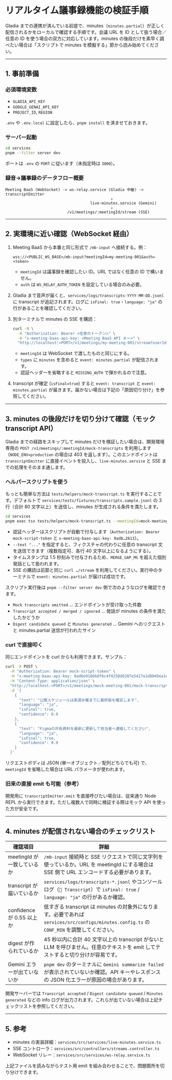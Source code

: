 # リアルタイム議事録機能の検証手順

Gladia までの連携が済んでいる前提で、minutes（`minutes.partial`）が正しく配信されるかをローカルで確認する手順です。会議 URL を ID として扱う場合／任意の ID を使う場合の双方に対応しています。minutes の後段だけを素早く調べたい場合は「スクリプトで minutes を模擬する」節から読み始めてください。

---

## 1. 事前準備

### 必須環境変数
- `GLADIA_API_KEY`
- `GOOGLE_GENAI_API_KEY`
- `PROJECT_ID`, `REGION`

`.env` や `.env.local` に設定したら、`pnpm install` を済ませておきます。

### サーバー起動
```bash
cd services
pnpm --filter server dev
```
ポートは `.env` の `PORT` に従います（未指定時は `3000`）。

### 録音→議事録のデータフロー概要
```
Meeting BaaS (WebSocket) -> ws-relay.service (Gladia 中継) -> transcriptEmitter
                                              ↓
                                     live-minutes.service (Gemini)
                                              ↓
                           /v1/meetings/:meetingId/stream (SSE)
```

---

## 2. 実環境に近い確認（WebSocket 経由）

1. Meeting BaaS から本番と同じ形式で `/mb-input` へ接続する。例：
   ```
   wss://<PUBLIC_WS_BASE>/mb-input?meetingId=my-meeting-001&auth=<token>
   ```
   - `meetingId` は議事録を確認したい ID。URL ではなく任意の ID で構いません。
   - `auth` は `WS_RELAY_AUTH_TOKEN` を設定している場合のみ必要。

2. Gladia まで音声が届くと、`services/logs/transcripts-YYYY-MM-DD.jsonl` に transcript が追記されます。ログに `isFinal: true`・`language: "ja"` の行があることを確認してください。

3. 別ターミナルで minutes の SSE を購読：
   ```bash
   curl -N \
     -H "Authorization: Bearer <任意のトークン>" \
     -H "x-meeting-baas-api-key: <Meeting BaaS API キー>" \
     "http://localhost:<PORT>/v1/meetings/my-meeting-001/stream?userId=test&types=minutes,transcript"
   ```
   - `meetingId` は WebSocket で渡したものと同じにする。
   - `types` に `minutes` を含めると `event: minutes.partial` が配信されます。
    - 認証ヘッダーを省略すると `MISSING_AUTH` で弾かれるので注意。

4. transcript が確定 (`isFinal=true`) すると `event: transcript` と `event: minutes.partial` が届きます。届かない場合は下記の「原因切り分け」を参照してください。

---

## 3. minutes の後段だけを切り分けて確認（モック transcript API）

Gladia までの経路をスキップして minutes だけを検証したい場合は、開発環境専用の `POST /v1/meetings/:meetingId/mock-transcripts` を利用します（`NODE_ENV=production` の場合は 403 を返します）。このエンドポイントは `transcriptEmitter` に直接イベントを投入し、`live-minutes.service` と SSE までの処理をそのまま通します。

### ヘルパースクリプトを使う

もっとも簡単な方法は `tests/helpers/mock-transcript.ts` を実行することです。デフォルトで `services/tests/fixtures/transcripts.sample.jsonl` の 3 行（合計 80 文字以上）を送信し、minutes が生成される条件を満たします。

```bash
cd services
pnpm exec tsx tests/helpers/mock-transcript.ts --meetingId=mock-meeting-001
```

- 認証ヘッダーはスクリプトが自動で付与します（`Authorization: Bearer mock-script-token` と `x-meeting-baas-api-key: 0ad6…2613`）。
- `--text "..."` を指定すると、フィクスチャの代わりに任意の transcript 文を送信できます（複数指定可、各行 40 文字以上になるようにする）。
- タイムスタンプは 1.5 秒刻みで付与されるため、`MERGE_GAP_MS` を超えた個別発話として扱われます。
- SSE の購読は前節と同じ `curl …/stream` を利用してください。実行中のターミナルで `event: minutes.partial` が届けば成功です。

スクリプト実行後は `pnpm --filter server dev` 側で次のようなログを確認できます。
- `Mock transcripts emitted` … エンドポイントが受け取った件数
- `Transcript accepted / merged / ignored` … 発話が minutes の条件を満たしたかどうか
- `Digest candidate queued` と `Minutes generated` … Gemini へのリクエストと minutes.partial 送信が行われたサイン

### curl で直接叩く

同じエンドポイントを curl からも利用できます。サンプル：

```bash
curl -X POST \
  -H "Authorization: Bearer mock-script-token" \
  -H "x-meeting-baas-api-key: 0ad6e9166b8f6c4f4258d6207e5427a1d8049ea1ea6b8f52c9557b72440e2613" \
  -H "Content-Type: application/json" \
  "http://localhost:<PORT>/v1/meetings/mock-meeting-001/mock-transcripts" \
  -d '[
    {
      "text": "公開スケジュールは来週水曜までに最終版を確定します",
      "language": "ja",
      "isFinal": true,
      "confidence": 0.9
    },
    {
      "text": "Figmaの共有資料を最新に更新して担当者へ連絡してください",
      "language": "ja",
      "isFinal": true,
      "confidence": 0.9
    }
  ]'
```

リクエストボディは JSON (単一オブジェクト／配列どちらでも可) で、`meetingId` を省略した場合は URL パラメータが使われます。

### 旧来の直接 emit も可能（参考）

開発用に `transcriptEmitter.emit` を直接呼びたい場合は、従来通り Node REPL から実行できます。ただし複数人で同時に検証する際はモック API を使った方が安全です。

---

## 4. minutes が配信されない場合のチェックリスト

| 確認項目 | 詳細 |
| --- | --- |
| meetingId が一致しているか | `/mb-input` 接続時と SSE リクエストで同じ文字列を使っているか。URL を meetingId にする場合は SSE 側で URL エンコードする必要があります。 |
| transcript が届いているか | `services/logs/transcripts-*.jsonl` やコンソールログ（`📝 Transcript`）で `isFinal: true` / `language: "ja"` の行があるか確認。 |
| confidence が 0.55 以上か | 低すぎる transcript は minutes の対象外になります。必要であれば `services/src/configs/minutes.config.ts` の `CONF_MIN` を調整してください。 |
| digest が作られているか | 45 秒以内に合計 40 文字以上の transcript がないと LLM を呼びません。任意のテキストを emit してテストすると切り分けが容易です。 |
| Gemini エラーが出ていないか | `pnpm dev` のターミナルに `Gemini summarize failed` が表示されていないか確認。API キーやレスポンスの JSON 化エラーが原因の場合があります。 |

開発サーバーでは `Transcript accepted` / `Digest candidate queued` / `Minutes generated` などの info ログが出力されます。これらが出ていない場合は上記チェックリストを参照してください。

---

## 5. 参考
- minutes の実装詳細：`services/src/services/live-minutes.service.ts`
- SSE コントローラ：`services/src/controllers/streams.controller.ts`
- WebSocket リレー：`services/src/services/ws-relay.service.ts`

上記ファイルを読みながらテスト用 emit を組み合わせることで、問題箇所を切り分けできます。
